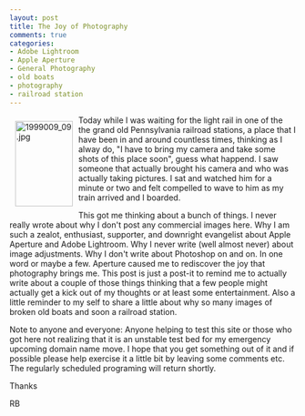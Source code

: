 ```yaml
---
layout: post
title: The Joy of Photography
comments: true
categories:
- Adobe Lightroom
- Apple Aperture
- General Photography
- old boats
- photography
- railroad station
---
```

<a rel="lightbox" href="/wp-content/uploads/FromIweb/1999009_09.jpg"><img title="1999009_09.jpg" src="/wp-content/uploads/FromIweb/.thumbs/.1999009_09.jpg" border="0" alt="1999009_09.jpg" hspace="10" vspace="10" width="101" height="150" align="left" /></a>Today while I was waiting for the light rail in one of the the grand old Pennsylvania railroad stations, a place that I have been in and around countless times, thinking as I alway do, "I have to bring my camera and take some shots of this place soon", guess what happend. I saw someone that actually brought his camera and who was actually taking pictures. I sat and watched him for a minute or two and felt compelled to wave to him as my train arrived and I boarded.

This got me thinking about a  bunch of things. I never really wrote about why I don't post any commercial images here. Why I am such a zealot, enthusiast, supporter, and downright evangelist about Apple Aperture and Adobe Lightroom. Why I never write (well almost never) about image adjustments. Why I don't write about Photoshop on and on. In one word or maybe a few. Aperture caused me to rediscover the joy that photography brings me. <!--more-->This post is just a post-it to remind me to actually write about a couple of those things thinking that a few people might actually get a kick out of my thoughts or at least some entertainment. Also a little reminder to my self to share a little about why so many images of broken old boats and soon a railroad station.

Note to anyone and everyone: Anyone helping to test this site or those who got here not realizing that it is an unstable test bed for my emergency upcoming domain name move. I hope that you get something out of it and if possible please help exercise it a little bit by leaving some comments etc. The regularly scheduled programing will return shortly.

Thanks

RB